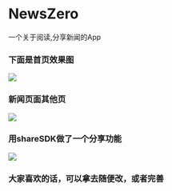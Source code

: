 # NewsZero
一个关于阅读,分享新闻的App


### 下面是首页效果图 ###

![](http://i.imgur.com/QZLN61q.jpg)

### 新闻页面其他页 ###

![](http://i.imgur.com/Wuu73a9.png)


### 用shareSDK做了一个分享功能 ###

![](http://i.imgur.com/BY4EulC.png)


### 大家喜欢的话，可以拿去随便改，或者完善 ###